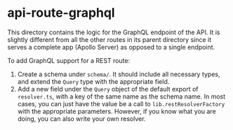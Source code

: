 # api-route-graphql

This directory contains the logic for the GraphQL endpoint of the API. It is slightly different from all the other routes in its parent directory since it serves a complete app (Apollo Server) as opposed to a single endpoint.

To add GraphQL support for a REST route:

1. Create a schema under `schema/`. It should include all necessary types, and extend the `Query` type with the appropriate field.
2. Add a new field under the `Query` object of the default export of `resolver.ts`, with a key of the same name as the schema name. In most cases, you can just have the value be a call to `lib.restResolverFactory` with the appropriate parameters. However, if you know what you are doing, you can also write your own resolver.
